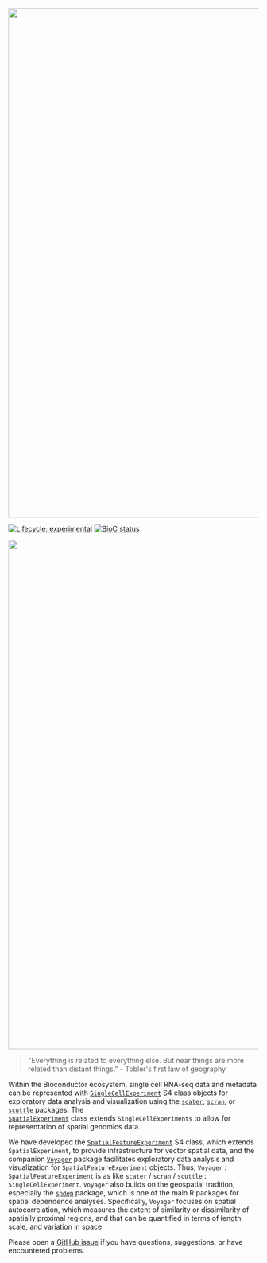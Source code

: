 
<img src="https://github.com/pachterlab/Voyager/raw/documentation/vignettes/voyager.jpg" width="1024"/>

<!-- badges: start -->
[![Lifecycle: experimental](https://img.shields.io/badge/lifecycle-experimental-orange.svg)](https://lifecycle.r-lib.org/articles/stages.html#experimental)
[![BioC status](http://www.bioconductor.org/shields/build/devel/bioc/Voyager.svg)](https://bioconductor.org/checkResults/devel/bioc-LATEST/Voyager)
<!-- badges: end -->

<img src="https://github.com/pachterlab/Voyager/raw/documentation/vignettes/voyager_schematics.png" width="1024"/>


> "Everything is related to everything else. But near things are more related than distant things." - Tobler's first law of geography 

Within the Bioconductor ecosystem, single cell RNA-seq data and metadata can be represented with [`SingleCellExperiment`](https://bioconductor.org/packages/release/bioc/html/SingleCellExperiment.html) S4 class objects for exploratory data analysis and visualization using the [`scater`](https://bioconductor.org/packages/release/bioc/html/scater.html), [`scran`](https://bioconductor.org/packages/release/bioc/html/scran.html), or [`scuttle`](https://bioconductor.org/packages/release/bioc/html/scuttle.html) packages. The  
[`SpatialExperiment`](https://bioconductor.org/packages/release/bioc/html/SpatialExperiment.html) class extends `SingleCellExperiments` to allow for representation of spatial genomics data. 

We have developed the [`SpatialFeatureExperiment`](https://bioconductor.org/packages/devel/bioc/html/SpatialFeatureExperiment.html) S4 class, which extends `SpatialExperiment`, to provide infrastructure for vector spatial data, and the companion [`Voyager`](https://bioconductor.org/packages/devel/bioc/html/Voyager.html) package facilitates exploratory data analysis and visualization for `SpatialFeatureExperiment` objects. Thus, `Voyager` : `SpatialFeatureExperiment` is as like `scater` / `scran` / `scuttle` : `SingleCellExperiment`. `Voyager` also builds on the geospatial tradition, especially the [`spdep`](https://r-spatial.github.io/spdep/) package, which is one of the main R packages for spatial dependence analyses. Specifically, `Voyager` focuses on spatial autocorrelation, which measures the extent of similarity or dissimilarity of spatially proximal regions, and that can be quantified in terms of length scale, and variation in space.

Please open a [GitHub issue](https://github.com/pachterlab/Voyager/issues) if you have questions, suggestions, or have encountered problems.

<!--- About the banner: USS Voyager resting on N San Gabriel Canyon Rd, along north fork San Gabriel River, north of Glendora, LA county --->
